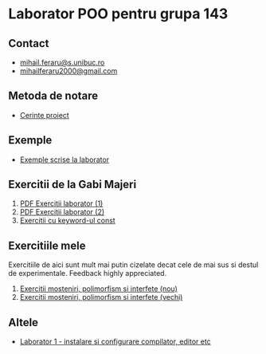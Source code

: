 Laborator POO pentru grupa 143
===

## Contact

* mihail.feraru@s.unibuc.ro
* mihailferaru2000@gmail.com

## Metoda de notare

* [Cerinte proiect](cerinte_proiect.pdf)

## Exemple

* [Exemple scrise la laborator](https://github.com/JustBeYou/justbeyou.github.io/tree/main/laborator-poo-143/exemple)

## Exercitii de la Gabi Majeri

1. [PDF Exercitii laborator (1)](exercitii.pdf)
2. [PDF Exercitii laborator (2)](exercitii2.pdf)
3. [Exercitii cu keyword-ul const](./exercitii_const.pdf)

## Exercitiile mele

Exercitiile de aici sunt mult mai putin cizelate decat cele de mai sus si destul de experimentale. Feedback highly appreciated.

1. [Exercitii mosteniri, polimorfism si interfete (nou)](./exercitii_mosteniri.md)
2. [Exercitii mosteniri, polimorfism si interfete (vechi)](./exercitii_mosteniri_old.md)

## Altele

* [Laborator 1 - instalare si configurare compilator, editor etc](lab1.pdf)
